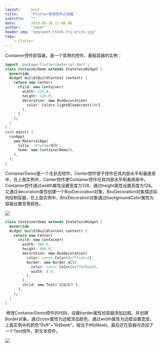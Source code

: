 ```yaml
---
layout:     post
title:      "Flutter常用控件之容器 "
subtitle:   ""
date:       2019-05-28 11:06:00
author:     "Joker"
header-img: "img/post-think-try-write.jpg"
tags:
    - Flutter
---
```


Container控件即容器，是一个常用的控件，基础容器的实例：

```dart
import 'package:flutter/material.dart';
class ContainerDemo extends StatelessWidget {
  @override
  Widget build(BuildContext context) {
    return new Center(
      child: new Container(
        width: 128.0,
        height: 128.0,
        decoration: new BoxDecoration(
          color: Colors.lightBlueAccent[100],
        ),
      ),
    );
  }
}
void main() {
  runApp(
    new MaterialApp(
      title: 'Flutter教程',
      home: new ContainerDemo(),
    ),
  );
}

```

ContainerDemo是一个无状态控件。Center控件使子控件在其内部水平和垂直居中，在上面实例中，Center控件使Container控件在其内部水平和垂直居中。Container控件通过width属性设置宽度为128，通过height属性设置高度为128。又通过decoration属性创建一个BoxDecoration对象，BoxDecoration对象描述如何绘制容器，在上面实例中，BoxDecoration对象通过backgroundColor属性为容器设置背景颜色。

![](https://img-blog.csdn.net/20161114153739518)





```dart
class ContainerDemo extends StatelessWidget {
  @override
  Widget build(BuildContext context) {
    return new Center(
      child: new Container(
        width: 300.0,
        height: 400.0,
        decoration: new BoxDecoration(
          color: const Color(0xfffce5cd),
          border: new Border.all(
            color: const Color(0xff6d9eeb),
            width: 8.0,
          ),
        ),
        child: new Text('容器演示'),
      ),
    );
  }
}

```

 修改ContainerDemo控件的代码，设置border属性给容器添加边框。并创建Border对象，通过color属性为边框添加颜色，通过width属性为边框设置宽度。上面实例中的颜色”0xff“+”6d9eeb“，相当于#6d9eeb。最后还在容器内添加了一个Text控件，即文本控件。



![](https://img-blog.csdn.net/20161116112014096)














